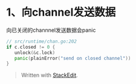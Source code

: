 # 1、向channel发送数据

向已关闭的channnel发送数据会panic

```go
// src/runtime/chan.go:202
if c.closed != 0 {  
   unlock(&c.lock)  
   panic(plainError("send on closed channel"))  
}
```

> Written with [StackEdit](https://stackedit.io/).
<!--stackedit_data:
eyJoaXN0b3J5IjpbLTE5MDcwOTE5MjRdfQ==
-->